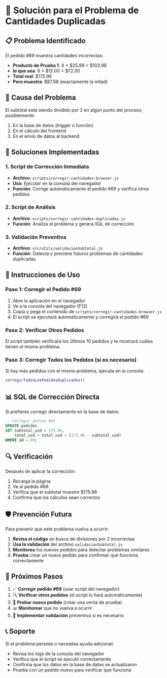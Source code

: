 # 🔧 Solución para el Problema de Cantidades Duplicadas

## 📋 **Problema Identificado**

El pedido #69 muestra cantidades incorrectas:
- **Producto de Prueba 1**: 4 × $25.99 = $103.96
- **lo que sea**: 6 × $12.00 = $72.00
- **Total real**: $175.96
- **Pero muestra**: $87.98 (exactamente la mitad)

## 🎯 **Causa del Problema**

El subtotal está siendo dividido por 2 en algún punto del proceso, posiblemente:
1. En la base de datos (trigger o función)
2. En el cálculo del frontend
3. En el envío de datos al backend

## 🔧 **Soluciones Implementadas**

### 1. **Script de Corrección Inmediata**
- **Archivo**: `scripts/corregir-cantidades-browser.js`
- **Uso**: Ejecutar en la consola del navegador
- **Función**: Corrige automáticamente el pedido #69 y verifica otros pedidos

### 2. **Script de Análisis**
- **Archivo**: `scripts/corregir-cantidades-duplicadas.js`
- **Función**: Analiza el problema y genera SQL de corrección

### 3. **Validación Preventiva**
- **Archivo**: `src/utils/validacionSubtotal.js`
- **Función**: Detecta y previene futuros problemas de cantidades duplicadas

## 🚀 **Instrucciones de Uso**

### **Paso 1: Corregir el Pedido #69**

1. Abre la aplicación en el navegador
2. Ve a la consola del navegador (F12)
3. Copia y pega el contenido de `scripts/corregir-cantidades-browser.js`
4. El script se ejecutará automáticamente y corregirá el pedido #69

### **Paso 2: Verificar Otros Pedidos**

El script también verificará los últimos 10 pedidos y te mostrará cuáles tienen el mismo problema.

### **Paso 3: Corregir Todos los Pedidos (si es necesario)**

Si hay más pedidos con el mismo problema, ejecuta en la consola:
```javascript
corregirTodosLosPedidosDuplicados()
```

## 📊 **SQL de Corrección Directa**

Si prefieres corregir directamente en la base de datos:

```sql
-- Corregir pedido #69
UPDATE pedidos 
SET subtotal_usd = 175.96, 
    total_usd = total_usd + (175.96 - subtotal_usd)
WHERE id = 69;
```

## 🔍 **Verificación**

Después de aplicar la corrección:
1. Recarga la página
2. Ve al pedido #69
3. Verifica que el subtotal muestre $175.96
4. Confirma que los cálculos sean correctos

## 🛡️ **Prevención Futura**

Para prevenir que este problema vuelva a ocurrir:

1. **Revisa el código** en busca de divisiones por 2 incorrectas
2. **Usa la validación** del archivo `validacionSubtotal.js`
3. **Monitorea** los nuevos pedidos para detectar problemas similares
4. **Prueba** crear un nuevo pedido para confirmar que funciona correctamente

## 🎯 **Próximos Pasos**

1. ✅ **Corregir pedido #69** (usar script del navegador)
2. 🔍 **Verificar otros pedidos** (el script lo hará automáticamente)
3. 🧪 **Probar nuevo pedido** (crear una venta de prueba)
4. 📊 **Monitorear** que no vuelva a ocurrir
5. 🔧 **Implementar validación** preventiva si es necesario

## 📞 **Soporte**

Si el problema persiste o necesitas ayuda adicional:
- Revisa los logs de la consola del navegador
- Verifica que el script se ejecutó correctamente
- Confirma que los datos en la base de datos se actualizaron
- Prueba con un pedido nuevo para verificar que funciona
